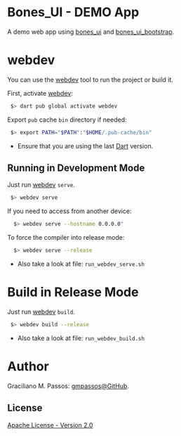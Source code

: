 # Bones_UI - DEMO App

A demo web app using [bones_ui] and [bones_ui_bootstrap].

[bones_ui]: https://pub.dev/packages/bones_ui
[bones_ui_bootstrap]: https://pub.dev/packages/bones_ui_bootstrap

# webdev

You can use the [webdev] tool to run the project or build it.

[webdev]: https://pub.dev/packages/webdev

First, activate [webdev]:

```bash
 $> dart pub global activate webdev
```

Export `pub` cache `bin` directory if needed:
```bash
 $> export PATH="$PATH":"$HOME/.pub-cache/bin"
```

- Ensure that you are using the last [Dart][get_dart] version.

[get_dart]: https://dart.dev/get-dart

## Running in Development Mode

Just run [webdev] `serve`.

```bash
 $> webdev serve
```

If you need to access from another device:

```bash
  $> webdev serve --hostname 0.0.0.0"
```

To force the compiler into release mode:

```bash
  $> webdev serve --release
```

- Also take a look at file: `run_webdev_serve.sh`

# Build in Release Mode

Just run [webdev] `build`.

```bash
 $> webdev build --release
```

- Also take a look at file: `run_webdev_build.sh`


# Author

Graciliano M. Passos: [gmpassos@GitHub][github].

[github]: https://github.com/gmpassos

## License

[Apache License - Version 2.0][apache_license]

[apache_license]: https://www.apache.org/licenses/LICENSE-2.0.txt
